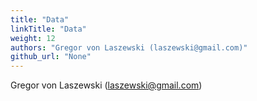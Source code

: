 ```yaml
---
title: "Data"
linkTitle: "Data"
weight: 12
authors: "Gregor von Laszewski (laszewski@gmail.com)"
github_url: "None"
---
```


Gregor von Laszewski (laszewski@gmail.com)